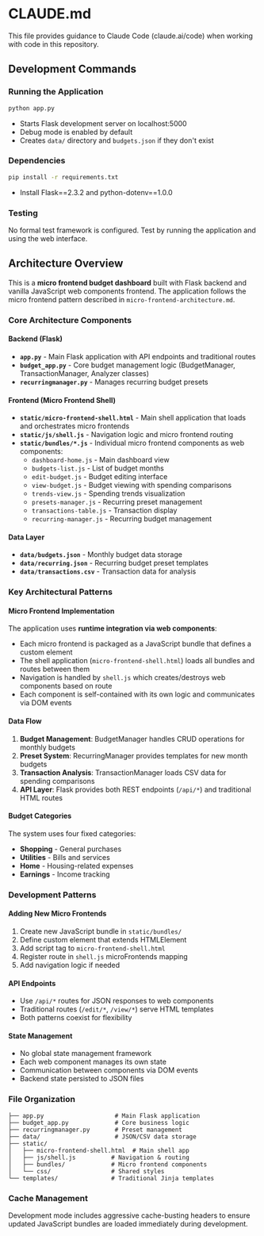 # CLAUDE.md

This file provides guidance to Claude Code (claude.ai/code) when working with code in this repository.

## Development Commands

### Running the Application
```bash
python app.py
```
- Starts Flask development server on localhost:5000
- Debug mode is enabled by default
- Creates `data/` directory and `budgets.json` if they don't exist

### Dependencies
```bash
pip install -r requirements.txt
```
- Install Flask==2.3.2 and python-dotenv==1.0.0

### Testing
No formal test framework is configured. Test by running the application and using the web interface.

## Architecture Overview

This is a **micro frontend budget dashboard** built with Flask backend and vanilla JavaScript web components frontend. The application follows the micro frontend pattern described in `micro-frontend-architecture.md`.

### Core Architecture Components

#### Backend (Flask)
- **`app.py`** - Main Flask application with API endpoints and traditional routes
- **`budget_app.py`** - Core budget management logic (BudgetManager, TransactionManager, Analyzer classes)
- **`recurringmanager.py`** - Manages recurring budget presets

#### Frontend (Micro Frontend Shell)
- **`static/micro-frontend-shell.html`** - Main shell application that loads and orchestrates micro frontends
- **`static/js/shell.js`** - Navigation logic and micro frontend routing
- **`static/bundles/*.js`** - Individual micro frontend components as web components:
  - `dashboard-home.js` - Main dashboard view
  - `budgets-list.js` - List of budget months
  - `edit-budget.js` - Budget editing interface
  - `view-budget.js` - Budget viewing with spending comparisons
  - `trends-view.js` - Spending trends visualization
  - `presets-manager.js` - Recurring preset management
  - `transactions-table.js` - Transaction display
  - `recurring-manager.js` - Recurring budget management

#### Data Layer
- **`data/budgets.json`** - Monthly budget data storage
- **`data/recurring.json`** - Recurring budget preset templates
- **`data/transactions.csv`** - Transaction data for analysis

### Key Architectural Patterns

#### Micro Frontend Implementation
The application uses **runtime integration via web components**:
- Each micro frontend is packaged as a JavaScript bundle that defines a custom element
- The shell application (`micro-frontend-shell.html`) loads all bundles and routes between them
- Navigation is handled by `shell.js` which creates/destroys web components based on route
- Each component is self-contained with its own logic and communicates via DOM events

#### Data Flow
1. **Budget Management**: BudgetManager handles CRUD operations for monthly budgets
2. **Preset System**: RecurringManager provides templates for new month budgets
3. **Transaction Analysis**: TransactionManager loads CSV data for spending comparisons
4. **API Layer**: Flask provides both REST endpoints (`/api/*`) and traditional HTML routes

#### Budget Categories
The system uses four fixed categories:
- **Shopping** - General purchases
- **Utilities** - Bills and services
- **Home** - Housing-related expenses
- **Earnings** - Income tracking

### Development Patterns

#### Adding New Micro Frontends
1. Create new JavaScript bundle in `static/bundles/`
2. Define custom element that extends HTMLElement
3. Add script tag to `micro-frontend-shell.html`
4. Register route in `shell.js` microFrontends mapping
5. Add navigation logic if needed

#### API Endpoints
- Use `/api/*` routes for JSON responses to web components
- Traditional routes (`/edit/*`, `/view/*`) serve HTML templates
- Both patterns coexist for flexibility

#### State Management
- No global state management framework
- Each web component manages its own state
- Communication between components via DOM events
- Backend state persisted to JSON files

### File Organization
```
├── app.py                    # Main Flask application
├── budget_app.py             # Core business logic
├── recurringmanager.py       # Preset management
├── data/                     # JSON/CSV data storage
├── static/
│   ├── micro-frontend-shell.html  # Main shell app
│   ├── js/shell.js          # Navigation & routing
│   ├── bundles/             # Micro frontend components
│   └── css/                 # Shared styles
└── templates/               # Traditional Jinja templates
```

### Cache Management
Development mode includes aggressive cache-busting headers to ensure updated JavaScript bundles are loaded immediately during development.